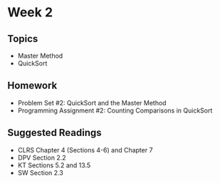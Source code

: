# Week 2


## Topics

* Master Method
* QuickSort
 

## Homework

* Problem Set #2: QuickSort and the Master Method
* Programming Assignment #2: Counting Comparisons in QuickSort

 
## Suggested Readings

* CLRS Chapter 4 (Sections 4-6) and Chapter 7
* DPV Section 2.2
* KT Sections 5.2 and 13.5
* SW Section 2.3
